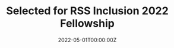 ---
title: Selected for RSS Inclusion 2022 Fellowship
# subtitle: Welcome 👋 We know that first impressions are important, so we've populated your new site with some initial content to help you get familiar with everything in no time.

# Summary for listings and search engines
# summary: Welcome 👋 We know that first impressions are important, so we've populatReceived the Diversity and Inclusion Scholarship from the ME Department at CU Bouldered your new site with some initial content to help you get familiar with everything in no time.

# Link this post with a project
projects: []

# Date published
date: '2022-05-01T00:00:00Z'

# Is this an unpublished draft?
draft: false

# Show this page in the Featured widget?
featured: false

reading_time: false


# authors:
#   - admin

# tags:
#   - Academic

# categories:
#   - Demo
---